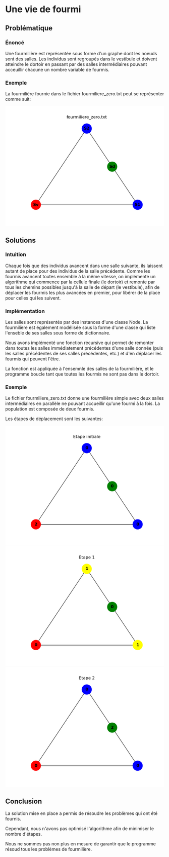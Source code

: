 # Une vie de fourmi

## Problématique
### &Eacute;noncé
Une fourmilière est représentée sous forme d'un graphe dont les noeuds sont des salles.
Les individus sont regroupés dans le vestibule et doivent atteindre le dortoir en passant par
des salles intermédiaires pouvant acceuillir chacune un nombre variable de fourmis.

### Exemple
La fourmilière fournie dans le fichier fourmiliere_zero.txt peut se représenter comme suit:

![Graph](pics/fourmiliere_zero/graph.png)

## Solutions
### Intuition
Chaque fois que des individus avancent dans une salle suivante, ils laissent autant de place pour des individus de la salle précédente. Comme les fourmis avancent toutes ensemble à la même vitesse, on implémente un algorithme qui commence par la cellule finale (le dortoir) et remonte par tous les chemins possibles jusqu'à la salle de départ (le vestibule), afin de déplacer les fourmis les plus avancées en premier, pour libérer de la place pour celles qui les suivent.

### Implémentation
Les salles sont représentés par des instances d'une classe Node. La fourmilière est également modélisée sous la forme d'une classe qui liste l'enseble de ses salles sous forme de dictionnaire.   

Nous avons implémenté une fonction récursive qui permet de remonter dans toutes les salles immédiatement précédentes d'une salle donnée (puis les salles précédentes de ses salles précédentes, etc.) et d'en déplacer les fourmis qui peuvent l'être.

La fonction est appliquée à l'ensemnle des salles de la fourmilière, et le programme boucle tant que toutes les fourmis ne sont pas dans le dortoir.

### Exemple 
Le fichier fourmiliere_zero.txt donne une fourmilière simple avec deux salles intermédiaires en parallèle ne pouvant accueillir qu'une fourmi à la fois. La population est composée de deux fourmis.

Les étapes de déplacement sont les suivantes:

![step 0](pics/fourmiliere_zero/initiale.png)
![step 1](pics/fourmiliere_zero/1.png)
![step 2](pics/fourmiliere_zero/2.png)


## Conclusion
La solution mise en place a permis de résoudre les problèmes qui ont été fournis.

Cependant, nous n'avons pas optimisé l'algorithme afin de minimiser le nombre d'étapes.

Nous ne sommes pas non plus en mesure de garantir que le programme résoud tous les problèmes de fourmilière.